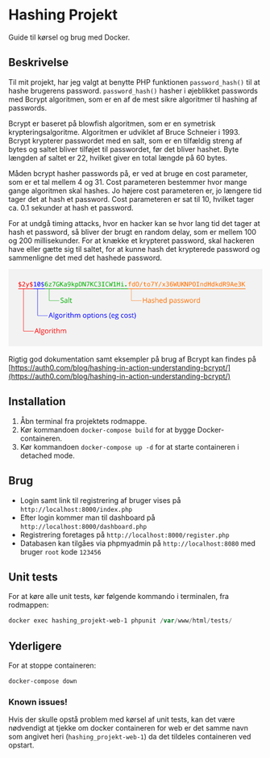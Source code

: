 # Hashing Projekt

Guide til kørsel og brug med Docker.

## Beskrivelse

Til mit projekt, har jeg valgt at benytte PHP funktionen `password_hash()` til at hashe brugerens password. 
`password_hash()` hasher i øjeblikket passwords med Bcrypt algoritmen, som er en af de mest sikre algoritmer til hashing af passwords.

Bcrypt er baseret på blowfish algoritmen, som er en symetrisk krypteringsalgoritme. Algoritmen er udviklet af Bruce Schneier i 1993.
Bcrypt krypterer passwordet med en salt, som er en tilfældig streng af bytes og saltet bliver tilføjet til passwordet, før det bliver hashet.
Byte længden af saltet er 22, hvilket giver en total længde på 60 bytes.

Måden bcrypt hasher passwords på, er ved at bruge en cost parameter, som er et tal mellem 4 og 31. Cost parameteren bestemmer hvor mange gange algoritmen skal hashes.
Jo højere cost parameteren er, jo længere tid tager det at hash et password. Cost parameteren er sat til 10, hvilket tager ca. 0.1 sekunder at hash et password.

For at undgå timing attacks, hvor en hacker kan se hvor lang tid det tager at hash et password, så bliver der brugt en random delay, som er mellem 100 og 200 millisekunder.
For at knække et krypteret password, skal hackeren have eller gætte sig til saltet, for at kunne hash det krypterede password og sammenligne det med det hashede password.

![Bcrypt_Mansplaining.png](assets%2FBcrypt_Mansplaining.png)

Rigtig god dokumentation samt eksempler på brug af Bcrypt kan findes på [https://auth0.com/blog/hashing-in-action-understanding-bcrypt/](https://auth0.com/blog/hashing-in-action-understanding-bcrypt/)

## Installation

1. Åbn terminal fra projektets rodmappe.
2. Kør kommandoen `docker-compose build` for at bygge Docker-containeren.
3. Kør kommandoen `docker-compose up -d` for at starte containeren i detached mode.

## Brug

* Login samt link til registrering af bruger vises på `http://localhost:8000/index.php`
* Efter login kommer man til dashboard på `http://localhost:8000/dashboard.php`
* Registrering foretages på `http://localhost:8000/register.php`
* Databasen kan tilgåes via phpmyadmin på `http://localhost:8080` med bruger `root` kode `123456`

## Unit tests
For at køre alle unit tests, kør følgende kommando i terminalen, fra rodmappen:

```powershell
docker exec hashing_projekt-web-1 phpunit /var/www/html/tests/
```

## Yderligere
For at stoppe containeren:

```powershell
docker-compose down
```

### Known issues!

Hvis der skulle opstå problem med kørsel af unit tests, kan det være nødvendigt at tjekke om docker containeren for web er det samme navn som angivet heri (`hashing_projekt-web-1`) da det tildeles containeren ved opstart.

